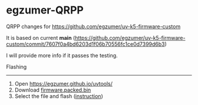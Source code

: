 egzumer-QRPP
============

QRPP changes for https://github.com/egzumer/uv-k5-firmware-custom


It is based on current **main** (https://github.com/egzumer/uv-k5-firmware-custom/commit/7607f0a4bd6203d1f06b70556fc1ce0d7399d6b3)


I will provide more info if it passes the testing. 

Flashing
********

1. Open https://egzumer.github.io/uvtools/
2. Download [firmware.packed.bin](https://github.com/theosaveliev/egzumer-QRPP/raw/refs/heads/main/firmware.packed.bin)
3. Select the file and flash ([instruction](https://github.com/egzumer/uv-k5-firmware-custom/wiki/Flashing-the-firmware))
